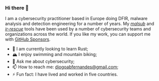 ### Hi there 👋

I am a cybersecurity practitioner based in Europe doing DFIR, malware analysis and detection engineering for a number of years. My [*malsub*](https://github.com/diogo-fernan/malsub) and [*ir-rescue*](https://github.com/diogo-fernan/ir-rescue) tools have been used by a number of cybersecurity teams and organizations across the world. If you like my work, you can support me with [GitHub Sponsors](https://github.com/sponsors/diogo-fernan).

- 🌱 I am currently looking to learn Rust;
- 🏔️ I enjoy swimming and mountain biking;
- 💬 Ask me about cybersecurity;
- 📫 How to reach me: [diogoabfernandes@gmail.com](mailto:diogoabfernandes@gmail.com);
- ⚡ Fun fact: I have lived and worked in five countries.
